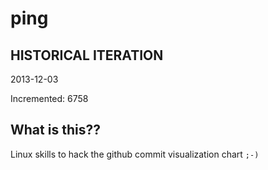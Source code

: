 # ping

## HISTORICAL ITERATION
2013-12-03

Incremented: 6758

## What is this?? 
Linux skills to hack the github commit visualization chart `;-)`

